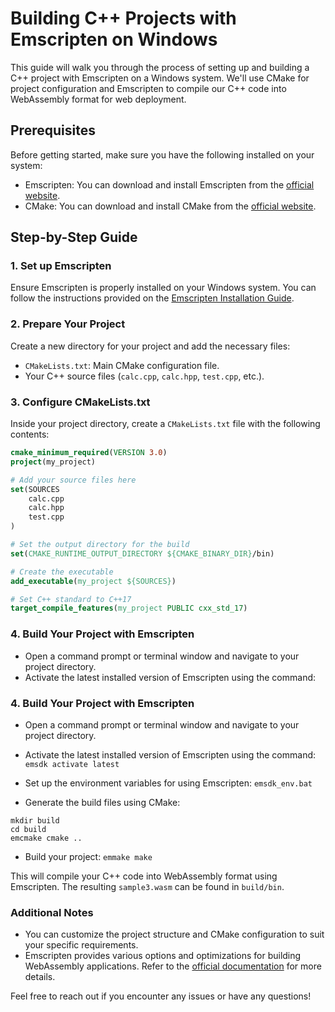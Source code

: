 # Building C++ Projects with Emscripten on Windows

This guide will walk you through the process of setting up and building a C++ project with Emscripten on a Windows system. We'll use CMake for project configuration and Emscripten to compile our C++ code into WebAssembly format for web deployment.

## Prerequisites

Before getting started, make sure you have the following installed on your system:

- Emscripten: You can download and install Emscripten from the [official website](https://emscripten.org/docs/getting_started/downloads.html).
- CMake: You can download and install CMake from the [official website](https://cmake.org/download/).

## Step-by-Step Guide

### 1. Set up Emscripten

Ensure Emscripten is properly installed on your Windows system. You can follow the instructions provided on the [Emscripten Installation Guide](https://emscripten.org/docs/getting_started/downloads.html).

### 2. Prepare Your Project

Create a new directory for your project and add the necessary files:

- `CMakeLists.txt`: Main CMake configuration file.
- Your C++ source files (`calc.cpp`, `calc.hpp`, `test.cpp`, etc.).

### 3. Configure CMakeLists.txt

Inside your project directory, create a `CMakeLists.txt` file with the following contents:

```cmake
cmake_minimum_required(VERSION 3.0)
project(my_project)

# Add your source files here
set(SOURCES
    calc.cpp
    calc.hpp
    test.cpp
)

# Set the output directory for the build
set(CMAKE_RUNTIME_OUTPUT_DIRECTORY ${CMAKE_BINARY_DIR}/bin)

# Create the executable
add_executable(my_project ${SOURCES})

# Set C++ standard to C++17
target_compile_features(my_project PUBLIC cxx_std_17)
```

### 4. Build Your Project with Emscripten

- Open a command prompt or terminal window and navigate to your project directory.
- Activate the latest installed version of Emscripten using the command:


### 4. Build Your Project with Emscripten

- Open a command prompt or terminal window and navigate to your project directory.
- Activate the latest installed version of Emscripten using the command:
`emsdk activate latest`


- Set up the environment variables for using Emscripten:
`emsdk_env.bat`



- Generate the build files using CMake:
```
mkdir build
cd build
emcmake cmake ..
```


- Build your project:
`emmake make`



This will compile your C++ code into WebAssembly format using Emscripten.  The resulting ``sample3.wasm`` can be found in `build/bin`.

### Additional Notes

- You can customize the project structure and CMake configuration to suit your specific requirements.
- Emscripten provides various options and optimizations for building WebAssembly applications. Refer to the [official documentation](https://emscripten.org/docs/) for more details.

Feel free to reach out if you encounter any issues or have any questions!





